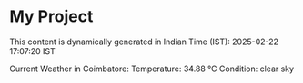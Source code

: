 # My Project

This content is dynamically generated in Indian Time (IST): 2025-02-22 17:07:20 IST


Current Weather in Coimbatore:
Temperature: 34.88 °C
Condition: clear sky
